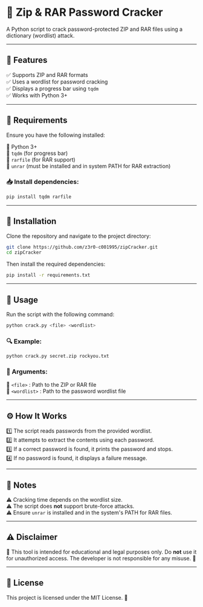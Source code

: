 # 🔐 Zip & RAR Password Cracker

A Python script to crack password-protected ZIP and RAR files using a dictionary (wordlist) attack.

---

## 🚀 Features
✅ Supports ZIP and RAR formats  
✅ Uses a wordlist for password cracking  
✅ Displays a progress bar using `tqdm`  
✅ Works with Python 3+  

---

## 📌 Requirements
Ensure you have the following installed:

🔹 Python 3+  
🔹 `tqdm` (for progress bar)  
🔹 `rarfile` (for RAR support)  
🔹 `unrar` (must be installed and in system PATH for RAR extraction)  

### 📥 Install dependencies:
```bash
pip install tqdm rarfile
```

---

## 🎯 Installation
Clone the repository and navigate to the project directory:
```bash
git clone https://github.com/z3r0-c001995/zipCracker.git
cd zipCracker
```

Then install the required dependencies:
```bash
pip install -r requirements.txt
```

---

## 🎯 Usage
Run the script with the following command:
```bash
python crack.py <file> <wordlist>
```

### 🔍 Example:
```bash
python crack.py secret.zip rockyou.txt
```

### 📝 Arguments:
📂 `<file>` : Path to the ZIP or RAR file  
📖 `<wordlist>` : Path to the password wordlist file  

---

## ⚙️ How It Works
1️⃣ The script reads passwords from the provided wordlist.  
2️⃣ It attempts to extract the contents using each password.  
3️⃣ If a correct password is found, it prints the password and stops.  
4️⃣ If no password is found, it displays a failure message.  

---

## 📌 Notes
⚠️ Cracking time depends on the wordlist size.  
⚠️ The script does **not** support brute-force attacks.  
⚠️ Ensure `unrar` is installed and in the system's PATH for RAR files.  

---

## ⚠️ Disclaimer
🚨 This tool is intended for educational and legal purposes only. Do **not** use it for unauthorized access. The developer is not responsible for any misuse. 🚨

---

## 📜 License
This project is licensed under the MIT License. 📝

